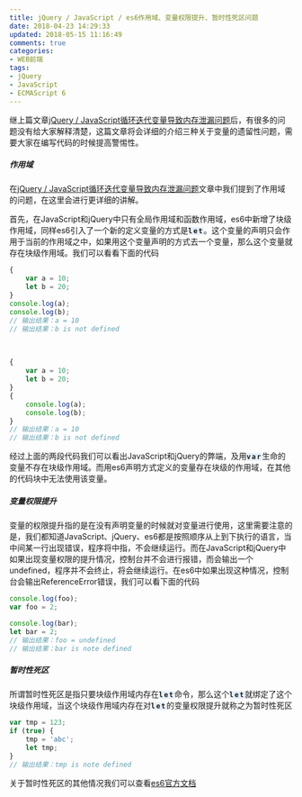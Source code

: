 ```yaml
---
title: jQuery / JavaScript / es6作用域、变量权限提升、暂时性死区问题
date: 2018-04-23 14:29:33
updated: 2018-05-15 11:16:49
comments: true
categories:
- WEB前端
tags:
- jQuery
- JavaScript
- ECMAScript 6
---
```


继上篇文章<a href="http://120.79.151.66:4000/2018/04/23/jQuery%20%20JavaScript%E5%BE%AA%E7%8E%AF%E8%BF%AD%E4%BB%A3%E5%8F%98%E9%87%8F%E5%AF%BC%E8%87%B4%E5%86%85%E5%AD%98%E6%B3%84%E6%BC%8F%E9%97%AE%E9%A2%98/">jQuery / JavaScript循环迭代变量导致内存泄漏问题</a>后，有很多的问题没有给大家解释清楚，这篇文章将会详细的介绍三种关于变量的遗留性问题，需要大家在编写代码的时候提高警惕性。

##### 作用域

在<a href="http://120.79.151.66:4000/2018/04/23/jQuery%20%20JavaScript%E5%BE%AA%E7%8E%AF%E8%BF%AD%E4%BB%A3%E5%8F%98%E9%87%8F%E5%AF%BC%E8%87%B4%E5%86%85%E5%AD%98%E6%B3%84%E6%BC%8F%E9%97%AE%E9%A2%98/">jQuery / JavaScript循环迭代变量导致内存泄漏问题</a>文章中我们提到了作用域的问题，在这里会进行更详细的讲解。

首先，<span style="red">在JavaScript和jQuery中只有全局作用域和函数作用域，es6中新增了块级作用域</span>，同样es6引入了一个新的定义变量的方式是<code style="letter-spacing: 2px;font-weight:700;background-color:#e6effb;border-radius:3px;">let</code>。这个变量的声明只会作用于当前的作用域之中，如果用这个变量声明的方式去一个变量，那么这个变量就存在块级作用域。我们可以看看下面的代码

```javascript
{
    var a = 10;
    let b = 20;
}
console.log(a);
console.log(b);
// 输出结果：a = 10
// 输出结果：b is not defined
```

<br />

```javascript
{
    var a = 10;
    let b = 20;
}
{
    console.log(a);
    console.log(b);
}
// 输出结果：a = 10
// 输出结果：b is not defined
```

经过上面的两段代码我们可以看出JavaScript和jQuery的弊端，及用<code style="letter-spacing: 2px;font-weight:700;background-color:#e6effb;border-radius:3px;">var</code>生命的变量不存在块级作用域。而用es6声明方式定义的变量存在块级的作用域，在其他的代码块中无法使用该变量。

##### 变量权限提升

变量的权限提升指的是在没有声明变量的时候就对变量进行使用，这里需要注意的是，我们都知道<span style="red">JavaScript、jQuery、es6都是按照顺序从上到下执行的语言，当中间某一行出现错误，程序将中指，不会继续运行</span>。而在JavaScript和jQuery中如果出现变量权限的提升情况，控制台并不会进行报错，而会输出一个undefined，程序并不会终止，将会继续运行。在es6中如果出现这种情况，控制台会输出ReferenceError错误，我们可以看下面的代码

```javascript
console.log(foo);
var foo = 2;

console.log(bar);
let bar = 2;
// 输出结果：foo = undefined
// 输出结果：bar is note defined
```

##### 暂时性死区

所谓暂时性死区是指只要块级作用域内存在<code style="letter-spacing: 2px;font-weight:700;background-color:#e6effb;border-radius:3px;">let</code>命令，那么这个<code style="letter-spacing: 2px;font-weight:700;background-color:#e6effb;border-radius:3px;">let</code>就绑定了这个块级作用域，当这个块级作用域内存在对<code style="letter-spacing: 2px;font-weight:700;background-color:#e6effb;border-radius:3px;">let</code>的变量权限提升就称之为暂时性死区

```javascript
var tmp = 123;
if (true) {
    tmp = 'abc';
    let tmp;
}
// 输出结果：tmp is note defined
```

关于暂时性死区的其他情况我们可以查看<a href="http://es6.ruanyifeng.com/#docs/let">es6官方文档</a>